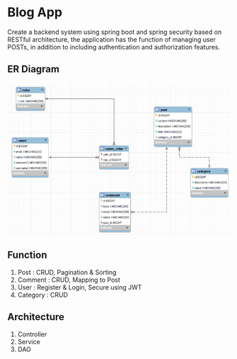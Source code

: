 # Blog App
Create a backend system using spring boot and spring security based on RESTful architecture, the application has the function of managing user POSTs, in addition to including authentication and authorization features.

## ER Diagram

   ![database_picture](./assets/db.jpg)

## Function
1. Post : CRUD, Pagination & Sorting
2. Comment : CRUD, Mapping to Post
3. User : Register & Login, Secure using JWT
4. Category : CRUD

## Architecture
1. Controller 
2. Service
3. DAO

